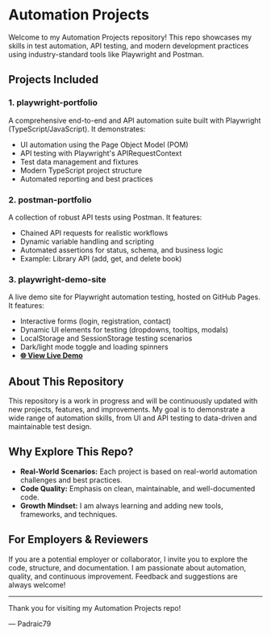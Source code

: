 # Automation Projects

Welcome to my Automation Projects repository! This repo showcases my skills in test automation, API testing, and modern development practices using industry-standard tools like Playwright and Postman.

## Projects Included

### 1. playwright-portfolio

A comprehensive end-to-end and API automation suite built with Playwright (TypeScript/JavaScript). It demonstrates:

- UI automation using the Page Object Model (POM)
- API testing with Playwright's APIRequestContext
- Test data management and fixtures
- Modern TypeScript project structure
- Automated reporting and best practices

### 2. postman-portfolio

A collection of robust API tests using Postman. It features:

- Chained API requests for realistic workflows
- Dynamic variable handling and scripting
- Automated assertions for status, schema, and business logic
- Example: Library API (add, get, and delete book)

### 3. playwright-demo-site

A live demo site for Playwright automation testing, hosted on GitHub Pages. It features:

- Interactive forms (login, registration, contact)
- Dynamic UI elements for testing (dropdowns, tooltips, modals)
- LocalStorage and SessionStorage testing scenarios
- Dark/light mode toggle and loading spinners
- **[🌐 View Live Demo](https://padraic79.github.io/AutomationProjects/)**

## About This Repository

This repository is a work in progress and will be continuously updated with new projects, features, and improvements. My goal is to demonstrate a wide range of automation skills, from UI and API testing to data-driven and maintainable test design.

## Why Explore This Repo?

- **Real-World Scenarios:** Each project is based on real-world automation challenges and best practices.
- **Code Quality:** Emphasis on clean, maintainable, and well-documented code.
- **Growth Mindset:** I am always learning and adding new tools, frameworks, and techniques.

## For Employers & Reviewers

If you are a potential employer or collaborator, I invite you to explore the code, structure, and documentation. I am passionate about automation, quality, and continuous improvement. Feedback and suggestions are always welcome!

---

Thank you for visiting my Automation Projects repo!

— Padraic79
